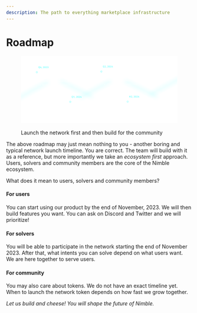 ```yaml
---
description: The path to everything marketplace infrastructure
---
```


# Roadmap

<div data-full-width="false">

<figure><img src="../.gitbook/assets/roadmap.png" alt=""><figcaption><p>Launch the network first and then build for the community</p></figcaption></figure>

</div>

The above roadmap may just mean nothing to you - another boring and typical network launch timeline. You are correct. The team will build with it as a reference, but more importantly we take an _ecosystem first_ approach. Users, solvers and community members are the core of the Nimble ecosystem.

What does it mean to users, solvers and community members?

#### For users

You can start using our product by the end of November, 2023. We will then build features you want. You can ask on Discord and Twitter and we will prioritize!

#### For solvers

You will be able to participate in the network starting the end of November 2023. After that, what intents you can solve depend on what users want. We are here together to serve users.

#### For community

You may also care about tokens. We do not have an exact timeline yet. When to launch the network token depends on how fast we grow together.

_Let us build and cheese! You will shape the future of Nimble._
